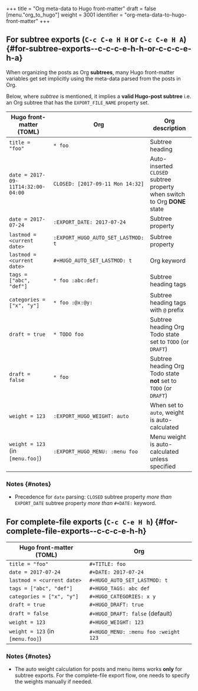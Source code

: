 +++
title = "Org meta-data to Hugo front-matter"
draft = false
[menu."org_to_hugo"]
  weight = 3001
  identifier = "org-meta-data-to-hugo-front-matter"
+++

## For subtree exports (`C-c C-e H H` or `C-c C-e H A`) {#for-subtree-exports--c-c-c-e-h-h-or-c-c-c-e-h-a}

When organizing the posts as Org **subtrees**, many Hugo front-matter
variables get set implicitly using the meta-data parsed from the posts
in Org.

Below, where _subtree_ is mentioned, it implies a **valid Hugo-post
subtree** i.e. an Org subtree that has the `EXPORT_FILE_NAME` property
set.

Hugo front-matter (TOML)           | Org                                | Org description
-----------------------------------|------------------------------------|--------------------------------------------------------------------------
`title = "foo"​`                    | `* foo`                            | Subtree heading
`date = 2017-09-11T14:32:00-04:00` | `CLOSED: [2017-09-11 Mon 14:32]`   | Auto-inserted `CLOSED` subtree property when switch to Org **DONE** state
`date = 2017-07-24`                | `:EXPORT_DATE: 2017-07-24`         | Subtree property
`lastmod = <current date>`         | `:EXPORT_HUGO_AUTO_SET_LASTMOD: t` | Subtree property
`lastmod = <current date>`         | `#+HUGO_AUTO_SET_LASTMOD: t`       | Org keyword
`tags = ["abc", "def"]`            | `* foo :abc:def:`                  | Subtree heading tags
`categories = ["x", "y"]`          | `* foo :@x:@y:`                    | Subtree heading tags with `@` prefix
`draft = true`                     | `* TODO foo`                       | Subtree heading Org Todo state set to `TODO` (or `DRAFT`)
`draft = false`                    | `* foo`                            | Subtree heading Org Todo state **not** set to `TODO` (or `DRAFT`)
`weight = 123`                     | `:EXPORT_HUGO_WEIGHT: auto`        | When set to `auto`, weight is auto-calculated
`weight = 123` (in `[menu.foo]`)   | `:EXPORT_HUGO_MENU: :menu foo`     | Menu weight is auto-calculated unless specified


### Notes {#notes}

-   Precedence for `date` parsing: `CLOSED` subtree property _more than_
    `EXPORT_DATE` subtree property _more than_ `#+DATE:` keyword.


## For complete-file exports (`C-c C-e H h`) {#for-complete-file-exports--c-c-c-e-h-h}

Hugo front-matter (TOML)         | Org
---------------------------------|-------------------------------------
`title = "foo"​`                  | `#+TITLE: foo`
`date = 2017-07-24`              | `#+DATE: 2017-07-24`
`lastmod = <current date>`       | `#+HUGO_AUTO_SET_LASTMOD: t`
`tags = ["abc", "def"]`          | `#+HUGO_TAGS: abc def`
`categories = ["x", "y"]`        | `#+HUGO_CATEGORIES: x y`
`draft = true`                   | `#+HUGO_DRAFT: true`
`draft = false`                  | `#+HUGO_DRAFT: false` (default)
`weight = 123`                   | `#+HUGO_WEIGHT: 123`
`weight = 123` (in `[menu.foo]`) | `#+HUGO_MENU: :menu foo :weight 123`


### Notes {#notes}

-   The auto weight calculation for posts and menu items works **only**
    for subtree exports. For the complete-file export flow, one needs to
    specify the weights manually if needed.
